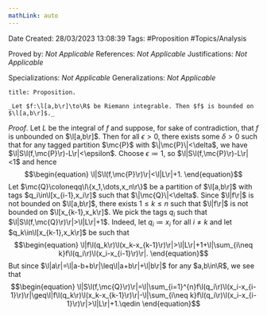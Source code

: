 ```yaml
---
mathLink: auto
---
```


<div class="topSpace"></div>

Date Created: 28/03/2023 13:08:39
Tags: #Proposition #Topics/Analysis

Proved by: _Not Applicable_
References: _Not Applicable_
Justifications: _Not Applicable_

Specializations: _Not Applicable_
Generalizations: _Not Applicable_

``` ad-Proposition
title: Proposition.

_Let $f:\l[a,b\r]\to\R$ be Riemann integrable. Then $f$ is bounded on $\l[a,b\r]$._

```

_Proof_. Let $L$ be the integral of $f$ and suppose, for sake of contradiction, that $f$ is unbounded on $\l[a,b\r]$. Then for all $\epsilon>0$, there exists some $\delta>0$ such that for any tagged partition $\mc{P}$ with $\|\mc{P}\|<\delta$, we have $\l|S\l(f,\mc{P}\r)-L\r|<\epsilon$. Choose $\epsilon\coloneqq1$, so $\l|S\l(f,\mc{P}\r)-L\r|<1$ and hence
$$\begin{equation}
    \l|S\l(f,\mc{P}\r)\r|<\l|L\r|+1.
\end{equation}$$
Let $\mc{Q}\coloneqq\l\{x_1,\dots,x_n\r\}$ be a partition of $\l[a,b\r]$ with tags $q_i\in\l[x_{i-1},x_i\r]$ such that $\|\mc{Q}\|<\delta$. Since $\l|f\r|$ is not bounded on $\l[a,b\r]$, there exists $1\leq k\leq n$ such that $\l|f\r|$ is not bounded on $\l[x_{k-1},x_k\r]$. We pick the tags $q_i$ such that $\l|S\l(f,\mc{Q}\r)\r|>\l|L\r|+1$. Indeed, let $q_i\coloneqq x_i$ for all $i\neq k$ and let $q_k\in\l[x_{k-1},x_k\r]$ be such that
$$\begin{equation}
    \l|f\l(q_k\r)\l(x_k-x_{k-1}\r)\r|>\l|L\r|+1+\l|\sum_{i\neq k}f\l(q_i\r)\l(x_i-x_{i-1}\r)\r|.
\end{equation}$$
But since $\l|a\r|=\l|a-b+b\r|\leq\l|a+b\r|+\l|b\r|$ for any $a,b\in\R$, we see that
$$\begin{equation}
    \l|S\l(f,\mc{Q}\r)\r|=\l|\sum_{i=1}^{n}f\l(q_i\r)\l(x_i-x_{i-1}\r)\r|\geq\l|f\l(q_k\r)\l(x_k-x_{k-1}\r)\r|-\l|\sum_{i\neq k}f\l(q_i\r)\l(x_i-x_{i-1}\r)\r|>\l|L\r|+1.\qedin
\end{equation}$$
